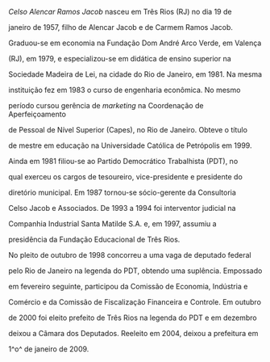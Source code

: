 

*Celso Alencar Ramos Jacob* nasceu em Três Rios (RJ) no dia 19 de

janeiro de 1957, filho de Alencar Jacob e de Carmem Ramos Jacob.



Graduou-se em economia na Fundação Dom André Arco Verde, em Valença

(RJ), em 1979, e especializou-se em didática de ensino superior na

Sociedade Madeira de Lei, na cidade do Rio de Janeiro, em 1981. Na mesma

instituição fez em 1983 o curso de engenharia econômica. No mesmo

período cursou gerência de *marketing* na Coordenação de Aperfeiçoamento

de Pessoal de Nível Superior (Capes), no Rio de Janeiro. Obteve o título

de mestre em educação na Universidade Católica de Petrópolis em 1999.



Ainda em 1981 filiou-se ao Partido Democrático Trabalhista (PDT), no

qual exerceu os cargos de tesoureiro, vice-presidente e presidente do

diretório municipal. Em 1987 tornou-se sócio-gerente da Consultoria

Celso Jacob e Associados. De 1993 a 1994 foi interventor judicial na

Companhia Industrial Santa Matilde S.A. e, em 1997, assumiu a

presidência da Fundação Educacional de Três Rios.



No pleito de outubro de 1998 concorreu a uma vaga de deputado federal

pelo Rio de Janeiro na legenda do PDT, obtendo uma suplência. Empossado

em fevereiro seguinte, participou da Comissão de Economia, Indústria e

Comércio e da Comissão de Fiscalização Financeira e Controle. Em outubro

de 2000 foi eleito prefeito de Três Rios na legenda do PDT e em dezembro

deixou a Câmara dos Deputados. Reeleito em 2004, deixou a prefeitura em

1^o^ de janeiro de 2009.



